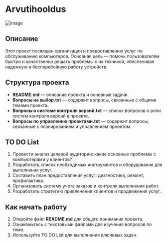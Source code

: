 # Arvutihooldus
![image](https://github.com/user-attachments/assets/ce26e677-2361-4b9f-92f5-921cac0dcd7f)

## Описание
Этот проект посвящен организации и предоставлению услуг по обслуживанию компьютеров. Основная цель — помочь пользователям быстро и качественно решать проблемы с их техникой, обеспечивая надежную и бесперебойную работу устройств.

## Структура проекта
- **README.md** — описание проекта и основные задачи.
- **Вопросы на выбор.txt** — содержит вопросы, связанные с общими темами проекта.
- **Вопросы о системе контроля версий.txt** — список вопросов о роли систем контроля версий в проекте.
- **Вопросы по управлению проектами.txt** — содержит вопросы, связанные с планированием и управлением проектом.

## TO DO List
1. Провести анализ целевой аудитории: какие основные проблемы с компьютерами у клиентов?  
2. Разработать список необходимых инструментов и оборудования для выполнения услуг.  
3. Составить план предоставления услуг: диагностика, ремонт, профилактика.  
4. Организовать систему учета заказов и контроля выполнения работ.  
5. Разработать стратегию привлечения клиентов и продвижения услуг.  

## Как начать работу
1. Откройте файл **README.md** для общего понимания проекта.
2. Ознакомьтесь с текстовыми файлами для изучения вопросов по теме.
3. Используйте TO DO List для выполнения ключевых задач.
